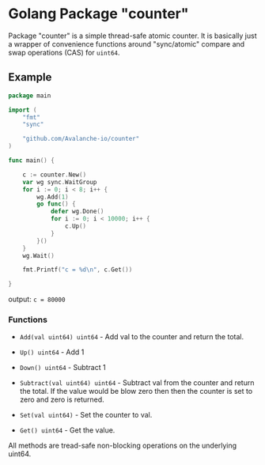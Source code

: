 # Golang Package "counter"
Package "counter" is a simple thread-safe atomic counter. It is basically just a wrapper of convenience functions around "sync/atomic" compare and swap operations (CAS) for `uint64`.

## Example

```go
package main

import (
    "fmt"
    "sync"

    "github.com/Avalanche-io/counter"
)

func main() {

    c := counter.New()
    var wg sync.WaitGroup
    for i := 0; i < 8; i++ {
        wg.Add(1)
        go func() {
            defer wg.Done()
            for i := 0; i < 10000; i++ {
                c.Up()
            }
        }()
    }
    wg.Wait()

    fmt.Printf("c = %d\n", c.Get())

}
```

output: `c = 80000`

### Functions

- `Add(val uint64) uint64` - Add val to the counter and return the total.

- `Up() uint64` - Add 1

- `Down() uint64` - Subtract 1

- `Subtract(val uint64) uint64` - Subtract val from the counter and return the total. If the value would be blow zero then then the counter is set to zero and zero is returned.

- `Set(val uint64)` - Set the counter to val.

- `Get() uint64` - Get the value.

All methods are tread-safe non-blocking operations on the underlying uint64. 


